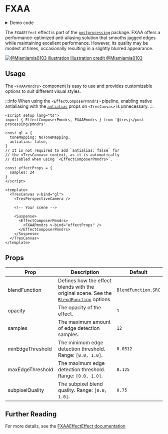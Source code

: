 # FXAA

<DocsDemoGUI>
  <FXAADemo />
</DocsDemoGUI>

<details>
  <summary>Demo code</summary>

  <<< @/.vitepress/theme/components/pmdrs/FXAADemo.vue{0}
</details>

The `FXAAEffect` effect is part of the [`postprocessing`](https://pmndrs.github.io/postprocessing/public/docs/class/src/effects/FXAAEffect.js~FXAAEffect.html) package.
FXAA offers a performance-optimized anti-aliasing solution that smooths jagged edges while maintaining excellent performance. However, its quality may be modest at times, occasionally resulting in a slightly blurred appearance.

  <a href="https://x.com/Miamiamia0103/status/1490355292487487494" target="_blank" class="flex flex-col gap-[7.5px] items-center justify-center">
    <img src="https://pbs.twimg.com/media/FK7MziPWUAYdHfu?format=jpg&name=large" alt="@Miamiamia0103 illustration" class="w-4/5">
    <span class="text-xs">
      Illustration credit @Miamiamia0103
    </span>
  </a>

## Usage

The `<FXAAPmndrs>` component is easy to use and provides customizable options to suit different visual styles.

:::info
When using the `<EffectComposerPmndrs>` pipeline, enabling native antialiasing with the [`antialias`](https://docs.tresjs.org/api/tres-canvas.html#props) props on `<TresCanvas>` is unnecessary.
:::

```vue{2,12-14,23-27}
<script setup lang="ts">
import { EffectComposerPmndrs, FXAAPmndrs } from '@tresjs/post-processing/pmndrs'

const gl = {
  toneMapping: NoToneMapping,
  antialias: false,
}
// It is not required to add `antialias: false` for
// the <TresCanvas> context, as it is automatically
// disabled when using `<EffectComposerPmndrs>`.

const effectProps = {
  samples: 24
}
</script>

<template>
  <TresCanvas v-bind="gl">
    <TresPerspectiveCamera />

    <!-- Your scene -->

    <Suspense>
      <EffectComposerPmndrs>
        <FXAAPmndrs v-bind="effectProps" />
      </EffectComposerPmndrs>
    </Suspense>
  </TresCanvas>
</template>
```

## Props

| Prop          | Description                                                         | Default                     |
| ------------- | ------------------------------------------------------------------- | --------------------------- |
| blendFunction | Defines how the effect blends with the original scene. See the [`BlendFunction`](https://pmndrs.github.io/postprocessing/public/docs/variable/index.html#static-variable-BlendFunction) options.             | `BlendFunction.SRC`        |
| opacity | The opacity of the effect.             | `1`        |
| samples | The maximum amount of edge detection samples.             | `12`        |
| minEdgeThreshold | The minimum edge detection threshold. <br> Range: `[0.0, 1.0]`.             | `0.0312`        |
| maxEdgeThreshold | The maximum edge detection threshold. <br> Range: `[0.0, 1.0]`.             | `0.125`        |
| subpixelQuality | The subpixel blend quality. Range: `[0.0, 1.0]`.             | `0.75`        |

## Further Reading
For more details, see the [FXAAEffectEffect documentation](https://pmndrs.github.io/postprocessing/public/docs/class/src/effects/FXAAEffect.js~FXAAEffect.html)

